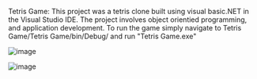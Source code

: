 Tetris Game:
This project was a tetris clone built using visual basic.NET in the Visual Studio IDE.
The project involves object orientied programming, and application development.
To run the game simply navigate to Tetris Game/Tetris Game/bin/Debug/ and run "Tetris Game.exe"

![image](https://github.com/Martin01238/Tetris-game/assets/84841301/cac2dfb4-0ee6-4c5f-8d5b-26bbeaaf6033)

![image](https://github.com/Martin01238/Tetris-game/assets/84841301/9ee02403-81f3-41ad-8b69-e6bc4ee0ff3a)
